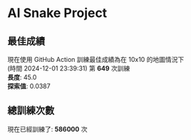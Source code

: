 
# AI Snake Project

## **最佳成績**






















































































現在使用 GitHub Action 訓練最佳成績為在 10x10 的地圖情況下  
(時間 2024-12-01 23:39:31) 第 **649** 次訓練  
**長度**: 45.0  
**探索值**: 0.0387













































































































































































## 總訓練次數
現在已經訓練了: **586000** 次
